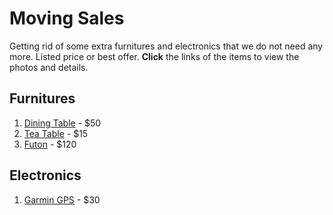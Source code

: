 # Moving Sales

Getting rid of some extra furnitures and electronics that we do not need any more. Listed price or best offer. **Click** the links of the items to view the photos and details.

## Furnitures

1.  [Dining Table](items/dining_table.md) - $50
2.  [Tea Table](items/tea_table.md) -  $15
3.  [Futon](items/futon.md) -  $120

## Electronics

1. [Garmin GPS](items/gps.md) - $30

